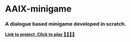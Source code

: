 # AAIX-minigame
### A dialogue based minigame developed in scratch.

**[Link to project, Click to play 🖐🏻🖐🏻](https://scratch.mit.edu/projects/781215519)**
